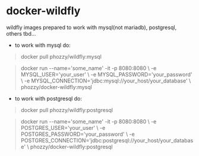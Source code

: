 # docker-wildfly

wildfly images prepared to work with mysql(not mariadb), postgresql, others tbd...

* to work with mysql do:
> docker pull phozzy/wildfly:mysql

> docker run --name='some_name' -it -p 8080:8080 \\
> -e MYSQL_USER='your_user' \\
> -e MYSQL_PASSWORD='your_password' \\
> -e MYSQL_CONNECTION='jdbc:mysql://your_host/your_database' \\
> phozzy/docker-wildfly:mysql

* to work with postgresql do:
> docker pull phozzy/wildfly:postgresql

> docker run --name='some_name' -it -p 8080:8080 \\
> -e POSTGRES_USER='your_user' \\
> -e POSTGRES_PASSWORD='your_password' \\
> -e POSTGRES_CONNECTION='jdbc:postgresql://your_host/your_database' \\
> phozzy/docker-wildfly:postgresql
